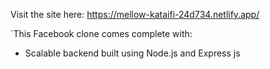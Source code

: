 Visit the site here: https://mellow-kataifi-24d734.netlify.app/

`This Facebook clone comes complete with:
* Scalable backend built using Node.js and Express js

